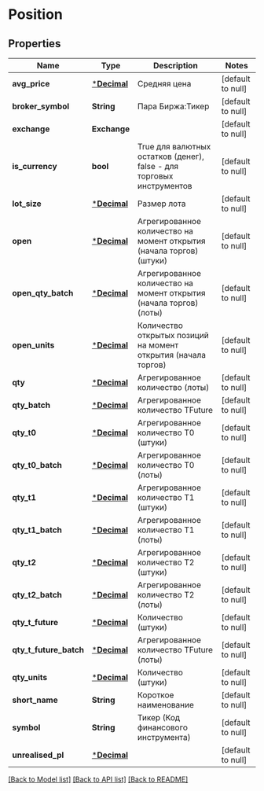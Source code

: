 # Position

## Properties
Name | Type | Description | Notes
------------ | ------------- | ------------- | -------------
**avg_price** | [***Decimal**](BigDecimal.md) | Средняя цена | [default to null]
**broker_symbol** | **String** | Пара Биржа:Тикер | [default to null]
**exchange** | **Exchange** |  | [default to null]
**is_currency** | **bool** | True для валютных остатков (денег), false - для торговых инструментов | [default to null]
**lot_size** | [***Decimal**](BigDecimal.md) | Размер лота | [default to null]
**open** | [***Decimal**](BigDecimal.md) | Агрегированное количество на момент открытия (начала торгов) (штуки) | [default to null]
**open_qty_batch** | [***Decimal**](BigDecimal.md) | Агрегированное количество на момент открытия (начала торгов) (лоты) | [default to null]
**open_units** | [***Decimal**](BigDecimal.md) | Количество открытых позиций на момент открытия (начала торгов) | [default to null]
**qty** | [***Decimal**](BigDecimal.md) | Агрегированное количество (лоты) | [default to null]
**qty_batch** | [***Decimal**](BigDecimal.md) | Агрегированное количество TFuture | [default to null]
**qty_t0** | [***Decimal**](BigDecimal.md) | Агрегированное количество T0 (штуки) | [default to null]
**qty_t0_batch** | [***Decimal**](BigDecimal.md) | Агрегированное количество T0 (лоты) | [default to null]
**qty_t1** | [***Decimal**](BigDecimal.md) | Агрегированное количество T1 (штуки) | [default to null]
**qty_t1_batch** | [***Decimal**](BigDecimal.md) | Агрегированное количество T1 (лоты) | [default to null]
**qty_t2** | [***Decimal**](BigDecimal.md) | Агрегированное количество T2 (штуки) | [default to null]
**qty_t2_batch** | [***Decimal**](BigDecimal.md) | Агрегированное количество T2 (лоты) | [default to null]
**qty_t_future** | [***Decimal**](BigDecimal.md) | Количество (штуки) | [default to null]
**qty_t_future_batch** | [***Decimal**](BigDecimal.md) | Агрегированное количество TFuture (лоты) | [default to null]
**qty_units** | [***Decimal**](BigDecimal.md) | Количество (штуки) | [default to null]
**short_name** | **String** | Короткое наименование | [default to null]
**symbol** | **String** | Тикер (Код финансового инструмента) | [default to null]
**unrealised_pl** | [***Decimal**](BigDecimal.md) |  | [default to null]

[[Back to Model list]](../README.md#documentation-for-models) [[Back to API list]](../README.md#documentation-for-api-endpoints) [[Back to README]](../README.md)

